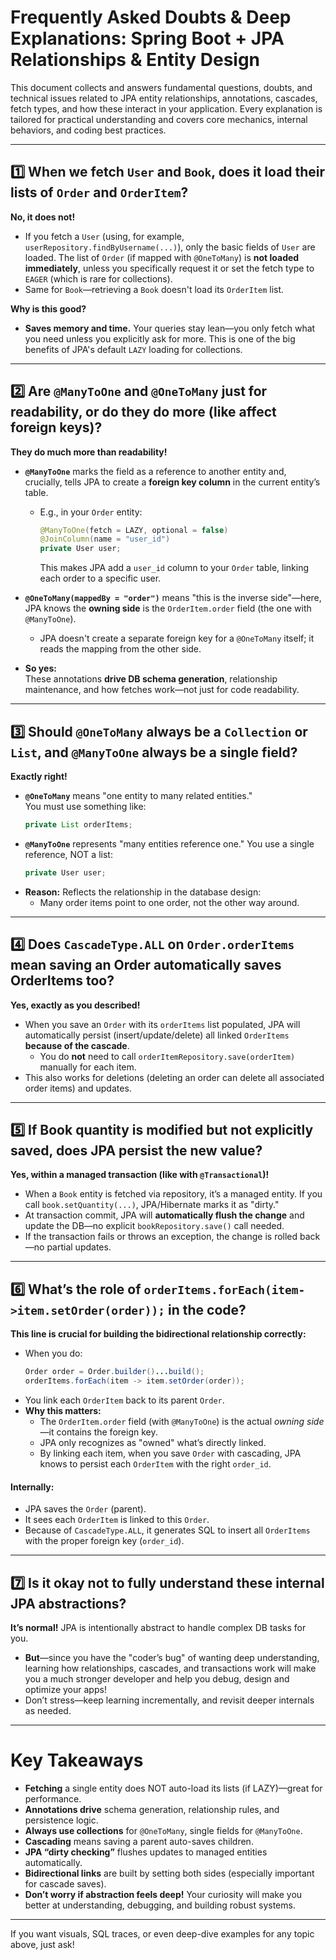 # Frequently Asked Doubts & Deep Explanations: Spring Boot + JPA Relationships & Entity Design

This document collects and answers fundamental questions, doubts, and technical issues related to JPA entity relationships, annotations, cascades, fetch types, and how these interact in your application. Every explanation is tailored for practical understanding and covers core mechanics, internal behaviors, and coding best practices.

***

## 1️⃣ When we fetch `User` and `Book`, does it load their lists of `Order` and `OrderItem`?

**No, it does not!**
- If you fetch a `User` (using, for example, `userRepository.findByUsername(...)`), only the basic fields of `User` are loaded. The list of `Order` (if mapped with `@OneToMany`) is **not loaded immediately**, unless you specifically request it or set the fetch type to `EAGER` (which is rare for collections).
- Same for `Book`—retrieving a `Book` doesn't load its `OrderItem` list.

**Why is this good?**
- **Saves memory and time.** Your queries stay lean—you only fetch what you need unless you explicitly ask for more. This is one of the big benefits of JPA's default `LAZY` loading for collections.

***

## 2️⃣ Are `@ManyToOne` and `@OneToMany` just for readability, or do they do more (like affect foreign keys)?

**They do much more than readability!**
- **`@ManyToOne`** marks the field as a reference to another entity and, crucially, tells JPA to create a **foreign key column** in the current entity’s table.
    - E.g., in your `Order` entity:
      ```java
      @ManyToOne(fetch = LAZY, optional = false)
      @JoinColumn(name = "user_id")
      private User user;
      ```
      This makes JPA add a `user_id` column to your `Order` table, linking each order to a specific user.

- **`@OneToMany(mappedBy = "order")`** means "this is the inverse side"—here, JPA knows the **owning side** is the `OrderItem.order` field (the one with `@ManyToOne`).
    - JPA doesn't create a separate foreign key for a `@OneToMany` itself; it reads the mapping from the other side.

- **So yes:**  
  These annotations **drive DB schema generation**, relationship maintenance, and how fetches work—not just for code readability.

***

## 3️⃣ Should `@OneToMany` always be a `Collection` or `List`, and `@ManyToOne` always be a single field?

**Exactly right!**
- **`@OneToMany`** means "one entity to many related entities."  
  You must use something like:
  ```java
  private List orderItems;
  ```
- **`@ManyToOne`** represents "many entities reference one."
  You use a single reference, NOT a list:
  ```java
  private User user;
  ```
- **Reason:** Reflects the relationship in the database design:
    - Many order items point to one order, not the other way around.

***

## 4️⃣ Does `CascadeType.ALL` on `Order.orderItems` mean saving an Order automatically saves OrderItems too?

**Yes, exactly as you described!**
- When you save an `Order` with its `orderItems` list populated, JPA will automatically persist (insert/update/delete) all linked `OrderItems` **because of the cascade**.
    - You do **not** need to call `orderItemRepository.save(orderItem)` manually for each item.
- This also works for deletions (deleting an order can delete all associated order items) and updates.

***

## 5️⃣ If Book quantity is modified but not explicitly saved, does JPA persist the new value?

**Yes, within a managed transaction (like with `@Transactional`)!**
- When a `Book` entity is fetched via repository, it’s a managed entity. If you call `book.setQuantity(...)`, JPA/Hibernate marks it as "dirty."
- At transaction commit, JPA will **automatically flush the change** and update the DB—no explicit `bookRepository.save()` call needed.
- If the transaction fails or throws an exception, the change is rolled back—no partial updates.

***

## 6️⃣ What’s the role of `orderItems.forEach(item->item.setOrder(order));` in the code?

**This line is crucial for building the bidirectional relationship correctly:**
- When you do:
  ```java
  Order order = Order.builder()...build();
  orderItems.forEach(item -> item.setOrder(order));
  ```
- You link each `OrderItem` back to its parent `Order`.
- **Why this matters:**
    - The `OrderItem.order` field (with `@ManyToOne`) is the actual *owning side*—it contains the foreign key.
    - JPA only recognizes as "owned" what’s directly linked.
    - By linking each item, when you save `Order` with cascading, JPA knows to persist each `OrderItem` with the right `order_id`.

#### Internally:
- JPA saves the `Order` (parent).
- It sees each `OrderItem` is linked to this `Order`.
- Because of `CascadeType.ALL`, it generates SQL to insert all `OrderItems` with the proper foreign key (`order_id`).

***

## 7️⃣ Is it okay not to fully understand these internal JPA abstractions?

**It’s normal!** JPA is intentionally abstract to handle complex DB tasks for you.
- **But**—since you have the "coder’s bug" of wanting deep understanding, learning how relationships, cascades, and transactions work will make you a much stronger developer and help you debug, design and optimize your apps!
- Don’t stress—keep learning incrementally, and revisit deeper internals as needed.

***

# Key Takeaways

- **Fetching** a single entity does NOT auto-load its lists (if LAZY)—great for performance.
- **Annotations drive** schema generation, relationship rules, and persistence logic.
- **Always use collections** for `@OneToMany`, single fields for `@ManyToOne`.
- **Cascading** means saving a parent auto-saves children.
- **JPA “dirty checking”** flushes updates to managed entities automatically.
- **Bidirectional links** are built by setting both sides (especially important for cascade saves).
- **Don’t worry if abstraction feels deep!** Your curiosity will make you better at understanding, debugging, and building robust systems.

***

If you want visuals, SQL traces, or even deep-dive examples for any topic above, just ask!